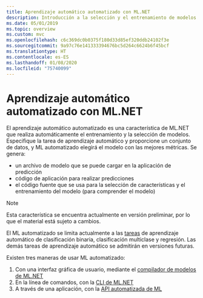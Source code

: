 ```yaml
---
title: Aprendizaje automático automatizado con ML.NET
description: Introducción a la selección y el entrenamiento de modelos automáticos
ms.date: 05/01/2019
ms.topic: overview
ms.custom: mvc
ms.openlocfilehash: c6c369dc0b0375f180d33d85ef320ddb24102f3e
ms.sourcegitcommit: 9a97c76e141333394676bc5d264c6624b6f45bcf
ms.translationtype: HT
ms.contentlocale: es-ES
ms.lasthandoff: 01/08/2020
ms.locfileid: "75740099"
---
```

# <a name="automated-machine-learning-with-mlnet"></a>Aprendizaje automático automatizado con ML.NET

El aprendizaje automático automatizado es una característica de ML.NET que realiza automáticamente el entrenamiento y la selección de modelos. Especifique la tarea de aprendizaje automático y proporcione un conjunto de datos, y ML automatizado elegirá el modelo con las mejores métricas. Se genera:

- un archivo de modelo que se puede cargar en la aplicación de predicción
- código de aplicación para realizar predicciones
- el código fuente que se usa para la selección de características y el entrenamiento del modelo (para comprender el modelo)

> [!NOTE]
> Esta característica se encuentra actualmente en versión preliminar, por lo que el material está sujeto a cambios.

El ML automatizado se limita actualmente a las [tareas](resources/tasks.md) de aprendizaje automático de clasificación binaria, clasificación multiclase y regresión. Las demás tareas de aprendizaje automático se admitirán en versiones futuras.

Existen tres maneras de usar ML automatizado:

1. Con una interfaz gráfica de usuario, mediante el [compilador de modelos de ML.NET](automate-training-with-model-builder.md)
1. En la línea de comandos, con la [CLI de ML.NET](automate-training-with-cli.md)
1. A través de una aplicación, con la [API automatizada de ML](how-to-guides/how-to-use-the-automl-api.md)
